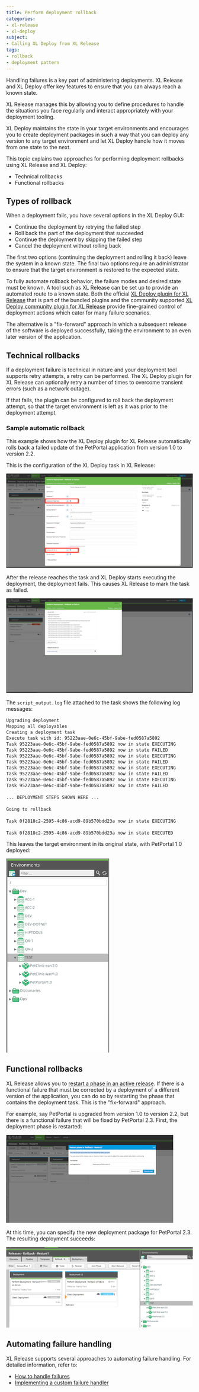 ```yaml
---
title: Perform deployment rollback
categories:
- xl-release
- xl-deploy
subject:
- Calling XL Deploy from XL Release
tags:
- rollback
- deployment pattern
---
```


Handling failures is a key part of administering deployments. XL Release and XL Deploy offer key features to ensure that you can always reach a known state.

XL Release manages this by allowing you to define procedures to handle the situations you face regularly and interact appropriately with your deployment tooling.

XL Deploy maintains the state in your target environments and encourages you to create deployment packages in such a way that you can deploy any version to any target environment and let XL Deploy handle how it moves from one state to the next.

This topic explains two approaches for performing deployment rollbacks using XL Release and XL Deploy:

* Technical rollbacks
* Functional rollbacks

## Types of rollback

When a deployment fails, you have several options in the XL Deploy GUI:

* Continue the deployment by retrying the failed step
* Roll back the part of the deployment that succeeded
* Continue the deployment by skipping the failed step
* Cancel the deployment without rolling back

The first two options (continuing the deployment and rolling it back) leave the system in a known state. The final two options require an administrator to ensure that the target environment is restored to the expected state.

To fully automate rollback behavior, the failure modes and desired state must be known. A tool such as XL Release can be set up to provide an automated route to a known state. Both the official [XL Deploy plugin for XL Release](/xl-release/how-to/xld-plugin.html) that is part of the bundled plugins and the community supported [XL Deploy community plugin for XL Release](https://github.com/xebialabs-community/xlr-xldeploy-plugin) provide fine-grained control of deployment actions which cater for many failure scenarios.

The alternative is a "fix-forward" approach in which a subsequent release of the software is deployed successfully, taking the environment to an even later version of the application.

## Technical rollbacks

If a deployment failure is technical in nature and your deployment tool supports retry attempts, a retry can be performed. The XL Deploy plugin for XL Release can optionally retry a number of times to overcome transient errors (such as a network outage).

If that fails, the plugin can be configured to roll back the deployment attempt, so that the target environment is left as it was prior to the deployment attempt.

### Sample automatic rollback

This example shows how the XL Deploy plugin for XL Release automatically rolls back a failed update of the PetPortal application from version 1.0 to version 2.2.

This is the configuration of the XL Deploy task in XL Release:

![Automatic Rollback](../images/rollback-automatic.png)

After the release reaches the task and XL Deploy starts executing the deployment, the deployment fails. This causes XL Release to mark the task as failed.

![Executing Rollback](../images/rollback-auto-execution.png)

The `script_output.log` file attached to the task shows the following log messages:

	Upgrading deployment
	Mapping all deployables
	Creating a deployment task
	Execute task with id: 95223aae-0e6c-45bf-9abe-fed0587a5892
	Task 95223aae-0e6c-45bf-9abe-fed0587a5892 now in state EXECUTING
	Task 95223aae-0e6c-45bf-9abe-fed0587a5892 now in state FAILED
	Task 95223aae-0e6c-45bf-9abe-fed0587a5892 now in state EXECUTING
	Task 95223aae-0e6c-45bf-9abe-fed0587a5892 now in state FAILED
	Task 95223aae-0e6c-45bf-9abe-fed0587a5892 now in state EXECUTING
	Task 95223aae-0e6c-45bf-9abe-fed0587a5892 now in state FAILED
	Task 95223aae-0e6c-45bf-9abe-fed0587a5892 now in state EXECUTING
	Task 95223aae-0e6c-45bf-9abe-fed0587a5892 now in state FAILED

	... DEPLOYMENT STEPS SHOWN HERE ...      

	Going to rollback

	Task 0f2818c2-2595-4c86-acd9-89b570bdd23a now in state EXECUTING

	Task 0f2818c2-2595-4c86-acd9-89b570bdd23a now in state EXECUTED

This leaves the target environment in its original state, with PetPortal 1.0 deployed:

![Result of Rollback](../images/rollback-auto-result.png)

## Functional rollbacks

XL Release allows you to [restart a phase in an active release](/xl-release/how-to/restart-a-phase-in-an-active-release.html). If there is a functional failure that must be corrected by a deployment of a different version of the application, you can do so by restarting the phase that contains the deployment task. This is the "fix-forward" approach.

For example, say PetPortal is upgraded from version 1.0 to version 2.2, but there is a functional failure that will be fixed by PetPortal 2.3. First, the deployment phase is restarted:

![Restart deployment phase](../images/rollback-restart-phase.png)

At this time, you can specify the new deployment package for PetPortal 2.3. The resulting deployment succeeds:

![Fix forward deployment](../images/rollback-restart-result.png)

## Automating failure handling

XL Release supports several approaches to automating failure handling. For detailed information, refer to:

* [How to handle failures](/xl-release/how-to/handle-failures-in-tasks.html)
* [Implementing a custom failure handler](/xl-release/how-to/implement-a-custom-failure-handler.html)
